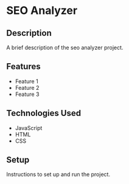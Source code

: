 # SEO Analyzer

## Description

A brief description of the seo analyzer project.

## Features

- Feature 1
- Feature 2
- Feature 3

## Technologies Used

- JavaScript
- HTML
- CSS

## Setup

Instructions to set up and run the project.
